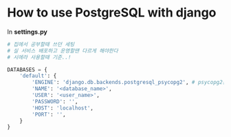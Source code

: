 # How to use PostgreSQL with django

In **settings.py**

~~~python
# 집에서 공부할때 쓰던 세팅
# 실 서비스 배포하고 운영할땐 다르게 해야한다
# 시에라 사용할때 기준..!

DATABASES = {
    'default': {
        'ENGINE': 'django.db.backends.postgresql_psycopg2', # psycopg2는 설치되어 있는 상태야 함
        'NAME': '<database_name>',
        'USER': '<user_name>',
        'PASSWORD': '',
        'HOST': 'localhost',
        'PORT': '',
    }
}
~~~

